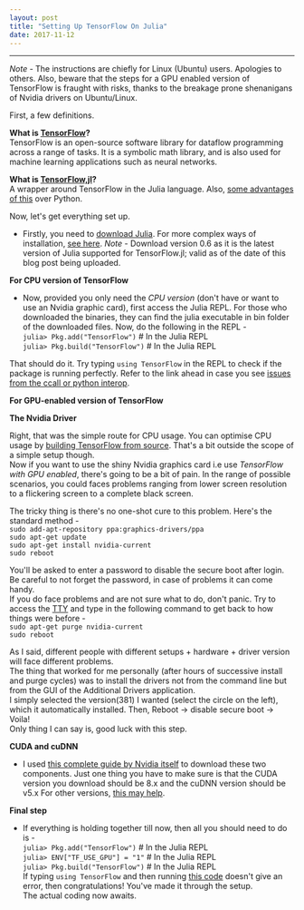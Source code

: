 ```yaml
---
layout: post
title: "Setting Up TensorFlow On Julia"
date: 2017-11-12
---
```

----------------
*Note* - The instructions are chiefly for Linux (Ubuntu) users. Apologies to others. Also, beware that the steps for a GPU enabled version of TensorFlow is fraught with risks, thanks to the breakage prone shenanigans of Nvidia drivers on Ubuntu/Linux.  
  
First, a few definitions.  
  
**What is [TensorFlow](https://www.tensorflow.org)?**  
TensorFlow is an open-source software library for dataflow programming across a range of tasks. It is a 
symbolic math library, and is also used for machine learning applications such as neural networks.  
  
**What is [TensorFlow,jl](https://github.com/malmaud/TensorFlow.jl)?**  
A wrapper around TensorFlow in the Julia language. Also, [some advantages of this](https://github.com/malmaud/TensorFlow.jl/blob/master/docs/src/why_julia.md) over Python.  
  
  
Now, let's get everything set up.  
  
+ Firstly, you need to [download Julia](https://julialang.org/downloads/). For more complex ways of installation, [see here](https://github.com/JuliaLang/julia#source-download-and-compilation). *Note* - Download version 0.6 as it is the latest version of Julia supported for TensorFlow.jl; valid as of the date of this blog post being uploaded.  
  

**For CPU version of TensorFlow**  
+ Now, provided you only need the *CPU version* (don't have or want to use an Nvidia graphic card), first access the Julia REPL. For those who downloaded the binaries, they can find the julia executable in bin folder of the downloaded files. Now, do the following in the REPL -  
`julia> Pkg.add("TensorFlow")`  # In the Julia REPL  
`julia> Pkg.build("TensorFlow")`  # In the Julia REPL  
  
That should do it. Try typing `using TensorFlow` in the REPL to check if the package is running perfectly. Refer to the link ahead in case you see [issues from the ccall or python interop](https://github.com/malmaud/TensorFlow.jl#troubleshooting).  
  

**For GPU-enabled version of TensorFlow**  
  
**The Nvidia Driver**  
  
Right, that was the simple route for CPU usage. You can optimise CPU usage by [building TensorFlow from source](https://malmaud.github.io/TensorFlow.jl/latest/build_from_source.html). That's a bit outside the scope of a simple setup though.    
Now if you want to use the shiny Nvidia graphics card i.e use *TensorFlow with GPU enabled*, there's going to be a bit of pain. In the range of possible scenarios, you could faces problems ranging from lower screen resolution to a flickering screen to a complete black screen.  
  
The tricky thing is there's no one-shot cure to this problem. Here's the standard method -  
`sudo add-apt-repository ppa:graphics-drivers/ppa`  
`sudo apt-get update`  
`sudo apt-get install nvidia-current`  
`sudo reboot`  
  
You'll be asked to enter a password to disable the secure boot after login. Be careful to not forget the password, in case of problems it can come handy.  
If you do face problems and are not sure what to do, don't panic. Try to access the [TTY](https://askubuntu.com/questions/66195/what-is-a-tty-and-how-do-i-access-a-tty) and type in the following command to get back to how things were before -  
`sudo apt-get purge nvidia-current`  
`sudo reboot`  
  
As I said, different people with different setups + hardware + driver version will face different problems.  
The thing that worked for me personally (after hours of successive install and purge cycles) was to install the drivers not from the command line but from the GUI of the Additional Drivers application.  
I simply selected the version(381) I wanted (select the circle on the left), which it automatically installed. Then, Reboot -> disable secure boot -> Voila!  
Only thing I can say is, good luck with this step.  
  

**CUDA  and cuDNN**  
+ I used [this complete guide by Nvidia itself](https://www.nvidia.com/en-us/data-center/gpu-accelerated-applications/tensorflow/) to download these two components. Just one thing you have to make sure is that the CUDA version you download should be 8.x and the cuDNN version should be v5.x For other versions, [this may help](https://github.com/malmaud/TensorFlow.jl#optional-building-the-tensorflow-library).  
  
  
**Final step**  
+ If everything is holding together till now, then all you should need to do is -  
`julia> Pkg.add("TensorFlow")`  # In the Julia REPL  
`julia> ENV["TF_USE_GPU"] = "1"`  # In the Julia REPL  
`julia> Pkg.build("TensorFlow")`  # In the Julia REPL  
If typing `using TensorFlow` and then running [this code](https://github.com/malmaud/TensorFlow.jl#basic-usage) doesn't give an error, then congratulations! You've made it through the setup.  
The actual coding now awaits.  
